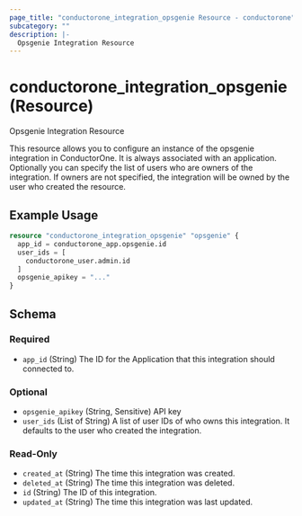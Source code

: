 ```yaml
---
page_title: "conductorone_integration_opsgenie Resource - conductorone"
subcategory: ""
description: |-
  Opsgenie Integration Resource
---
```


# conductorone_integration_opsgenie (Resource)

Opsgenie Integration Resource

This resource allows you to configure an instance of the opsgenie integration in ConductorOne.
It is always associated with an application. Optionally you can specify the list of users who are owners of the integration.
If owners are not specified, the integration will be owned by the user who created the resource.

## Example Usage

```terraform
resource "conductorone_integration_opsgenie" "opsgenie" {
  app_id = conductorone_app.opsgenie.id
  user_ids = [
    conductorone_user.admin.id
  ]
  opsgenie_apikey = "..."
}
```

<!-- schema generated by tfplugindocs -->
## Schema

### Required

- `app_id` (String) The ID for the Application that this integration should connected to.

### Optional

- `opsgenie_apikey` (String, Sensitive) API key
- `user_ids` (List of String) A list of user IDs of who owns this integration. It defaults to the user who created the integration.

### Read-Only

- `created_at` (String) The time this integration was created.
- `deleted_at` (String) The time this integration was deleted.
- `id` (String) The ID of this integration.
- `updated_at` (String) The time this integration was last updated.
